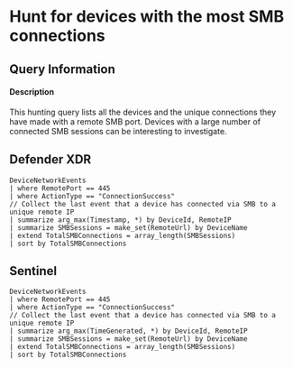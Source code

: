 # Hunt for devices with the most SMB connections

## Query Information

#### Description
This hunting query lists all the devices and the unique connections they have made with a remote SMB port. Devices with a large number of connected SMB sessions can be interesting to investigate.

## Defender XDR

```KQL
DeviceNetworkEvents
| where RemotePort == 445
| where ActionType == "ConnectionSuccess"
// Collect the last event that a device has connected via SMB to a unique remote IP
| summarize arg_max(Timestamp, *) by DeviceId, RemoteIP
| summarize SMBSessions = make_set(RemoteUrl) by DeviceName
| extend TotalSMBConnections = array_length(SMBSessions)
| sort by TotalSMBConnections
```

## Sentinel
```KQL
DeviceNetworkEvents
| where RemotePort == 445
| where ActionType == "ConnectionSuccess"
// Collect the last event that a device has connected via SMB to a unique remote IP
| summarize arg_max(TimeGenerated, *) by DeviceId, RemoteIP
| summarize SMBSessions = make_set(RemoteUrl) by DeviceName
| extend TotalSMBConnections = array_length(SMBSessions)
| sort by TotalSMBConnections
```



